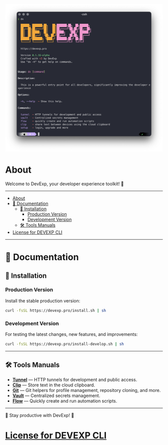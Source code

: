 ![DevExp Logo](./docs/dx.png)
# About

Welcome to DevExp, your developer experience toolkit! 🚀

----
- [About](#about)
- [📖 Documentation](#-documentation)
  - [🚀 Installation](#-installation)
    - [Production Version](#production-version)
    - [Development Version](#development-version)
  - [🛠 Tools Manuals](#-tools-manuals)
- [License for DEVEXP CLI](#license-for-devexp-cli)
---
# 📖 Documentation

## 🚀 Installation

### Production Version
Install the stable production version:
```sh
curl -fsSL https://devexp.pro/install.sh | sh
```

### Development Version
For testing the latest changes, new features, and improvements:
```sh
curl -fsSL https://devexp.pro/install-develop.sh | sh
```

---

## 🛠 Tools Manuals

- **[Tunnel](./source/tools/tunnel/MAN.md)** — HTTP tunnels for development and public access.
- **[Clip](./source/tools/clip/MAN.md)** — Store text in the cloud clipboard.
- **[Git](./source/tools/git/MAN.md)** — Git helpers for profile management, repository cloning, and more.
- **[Vault](./source/tools/vault/MAN.md)** — Centralized secrets management.
- **[Flow](./source/tools/flow/MAN.md)** — Quickly create and run automation scripts.

---

📌 Stay productive with DevExp! 🚀

# [License for DEVEXP CLI](./LICENSE)